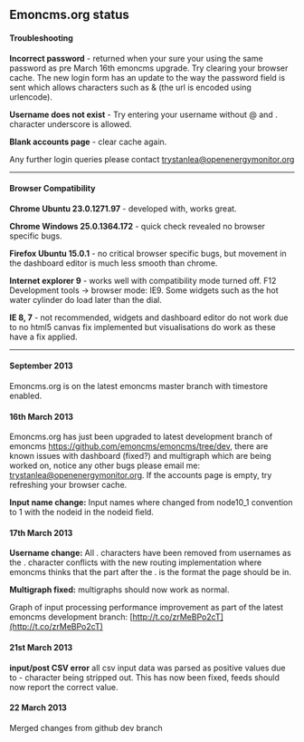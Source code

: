 ## Emoncms.org status

#### Troubleshooting

**Incorrect password** - returned when your sure your using the same password as pre March 16th emoncms upgrade. Try clearing your browser cache. The new login form has an update to the way the password field is sent which allows characters such as & (the url is encoded using urlencode).

**Username does not exist** - Try entering your username without @ and . character underscore is allowed.

**Blank accounts page** - clear cache again.

Any further login queries please contact trystanlea@openenergymonitor.org

---

#### Browser Compatibility

**Chrome Ubuntu 23.0.1271.97** - developed with, works great.

**Chrome Windows 25.0.1364.172** - quick check revealed no browser specific bugs.

**Firefox Ubuntu 15.0.1** - no critical browser specific bugs, but movement in the dashboard editor is much less smooth than chrome. 

**Internet explorer 9** - works well with compatibility mode turned off. F12 Development tools -> browser mode: IE9. Some widgets such as the hot water cylinder do load later than the dial.

**IE 8, 7** - not recommended, widgets and dashboard editor do not work due to no html5 canvas fix implemented but visualisations do work as these have a fix applied.

---

#### September 2013

Emoncms.org is on the latest emoncms master branch with timestore enabled. 

#### 16th March 2013

Emoncms.org has just been upgraded to latest development branch of emoncms https://github.com/emoncms/emoncms/tree/dev, there are known issues with dashboard (fixed?) and multigraph which are being worked on, notice any other bugs please email me: trystanlea@openenergymonitor.org. If the accounts page is empty, try refreshing your browser cache.

**Input name change:** Input names where changed from node10_1 convention to 1 with the nodeid in the nodeid field.

#### 17th March 2013

**Username change:** All . characters have been removed from usernames as the . character conflicts with the new routing implementation where emoncms thinks that the part after the . is the format the page should be in.

**Multigraph fixed:** multigraphs should now work as normal.

Graph of input processing performance improvement as part of the latest emoncms development branch: [http://t.co/zrMeBPo2cT](http://t.co/zrMeBPo2cT)

#### 21st March 2013

**input/post CSV error** all csv input data was parsed as positive values due to - character being stripped out. This has now been fixed, feeds should now report the correct value. 

#### 22 March 2013

Merged changes from github dev branch
